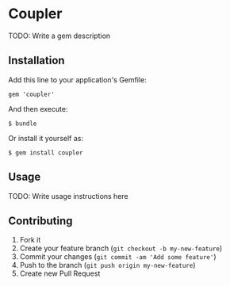 # Coupler

TODO: Write a gem description

## Installation

Add this line to your application's Gemfile:

    gem 'coupler'

And then execute:

    $ bundle

Or install it yourself as:

    $ gem install coupler

## Usage

TODO: Write usage instructions here

## Contributing

1. Fork it
2. Create your feature branch (`git checkout -b my-new-feature`)
3. Commit your changes (`git commit -am 'Add some feature'`)
4. Push to the branch (`git push origin my-new-feature`)
5. Create new Pull Request
